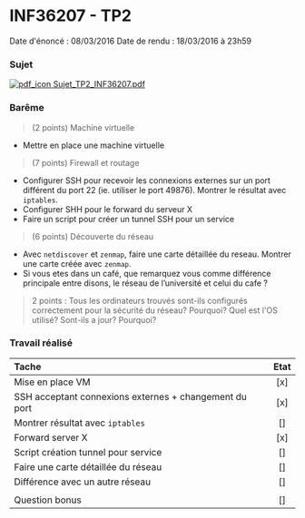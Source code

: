 INF36207 - TP2
===============

Date d'énoncé : 08/03/2016
Date de rendu : 18/03/2016 à 23h59

### Sujet

[![pdf_icon](http://www.chambery-tourisme.com/wp-content/uploads/cache//noeStarter/images/50__50__auto__~wp-content~themes~chambery~images~icons~pdf.png) Sujet_TP2_INF36207.pdf](./sujet.pdf)

### Barême
> (2 points) Machine virtuelle

* Mettre en place une machine virtuelle

> (7 points) Firewall et routage

* Configurer SSH pour recevoir les connexions externes sur un port différent du port 22 (ie. utiliser le port 49876). Montrer le résultat avec `iptables`.
* Configurer SHH pour le forward du serveur X
* Faire un script pour créer un tunnel SSH pour un service

> (6 points) Découverte du réseau

* Avec `netdiscover` et `zenmap`, faire une carte détaillée du reseau. Montrer une carte créée avec `zenmap`.
* Si vous etes dans un café, que remarquez vous comme différence principale entre
disons, le réseau de l’université et celui du cafe ?

> 2 points : Tous les ordinateurs trouvés sont-ils configurés correctement pour la sécurité du réseau? Pourquoi? Quel est l'OS utilisé? Sont-ils a jour? Pourquoi?

### Travail réalisé

| Tache | Etat |
| :--- | :---: |
| Mise en place VM | [x] |
| SSH acceptant connexions externes + changement du port | [x] |
| Montrer résultat avec `iptables` | [] |
| Forward server X | [x] |
| Script création tunnel pour service | [] |
| Faire une carte détaillée du réseau | [] |
| Différence avec un autre réseau | [] |
| | |
| Question bonus | [] |
